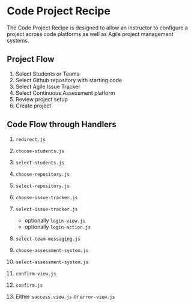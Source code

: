 # Code Project Recipe

The Code Project Recipe is designed to allow an instructor to configure a project across code platforms as well
as Agile project management systems.

## Project Flow

1.  Select Students or Teams
2.  Select Github repository with starting code
3.  Select Agile Issue Tracker
4.  Select Continuous Assessment platform
5.  Review project setup
6.  Create project

## Code Flow through Handlers

1.  `redirect.js`

2.  `choose-students.js`

3.  `select-students.js`

4.  `choose-repository.js`

5.  `select-repository.js`

6.  `choose-issue-tracker.js`

7.  `select-issue-tracker.js`

    *   optionally `login-view.js`
    *   optionally `login-action.js`

8.  `select-team-messaging.js`

9.  `choose-assessment-system.js`

10. `select-assessment-system.js`

11. `confirm-view.js`

12. `confirm.js`

13. Either `success.view.js` or `error-view.js`
